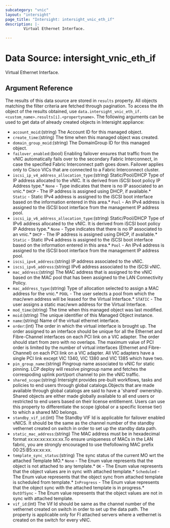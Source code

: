 ```yaml
---
subcategory: "vnic"
layout: "intersight"
page_title: "Intersight: intersight_vnic_eth_if"
description: |-
        Virtual Ethernet Interface.

---
```


# Data Source: intersight_vnic_eth_if
Virtual Ethernet Interface.
## Argument Reference
The results of this data source are stored in `results` property.
All objects matching the filter criteria are fetched through pagination.
To access the ith object of the results obtained, use `data.intersight_vnic_eth_if.<custom_name>.results[i].<propertyname>`.
The following arguments can be used to get data of already created objects in Intersight appliance:
* `account_moid`:(string) The Account ID for this managed object. 
* `create_time`:(string) The time when this managed object was created. 
* `domain_group_moid`:(string) The DomainGroup ID for this managed object. 
* `failover_enabled`:(bool) Enabling failover ensures that traffic from the vNIC automatically fails over to the secondary Fabric Interconnect, in case the specified Fabric Interconnect path goes down. Failover applies only to Cisco VICs that are connected to a Fabric Interconnect cluster. 
* `iscsi_ip_v4_address_allocation_type`:(string) Static/Pool/DHCP Type of IP address allocated to the vNIC. It is derived from iSCSI boot policy IP Address type.* `None` - Type indicates that there is no IP associated to an vnic.* `DHCP` - The IP address is assigned using DHCP, if available.* `Static` - Static IPv4 address is assigned to the iSCSI boot interface based on the information entered in this area.* `Pool` - An IPv4 address is assigned to the iSCSI boot interface from the management IP address pool. 
* `iscsi_ip_v6_address_allocation_type`:(string) Static/Pool/DHCP Type of IPv6 address allocated to the vNIC. It is derived from iSCSI boot policy IP Address type.* `None` - Type indicates that there is no IP associated to an vnic.* `DHCP` - The IP address is assigned using DHCP, if available.* `Static` - Static IPv4 address is assigned to the iSCSI boot interface based on the information entered in this area.* `Pool` - An IPv4 address is assigned to the iSCSI boot interface from the management IP address pool. 
* `iscsi_ipv4_address`:(string) IP address associated to the vNIC. 
* `iscsi_ipv6_address`:(string) IPv6 address associated to the iSCSI vNIC. 
* `mac_address`:(string) The MAC address that is assigned to the vNIC based on the MAC pool that has been assigned to the LAN Connectivity Policy. 
* `mac_address_type`:(string) Type of allocation selected to assign a MAC address for the vnic.* `POOL` - The user selects a pool from which the mac/wwn address will be leased for the Virtual Interface.* `STATIC` - The user assigns a static mac/wwn address for the Virtual Interface. 
* `mod_time`:(string) The time when this managed object was last modified. 
* `moid`:(string) The unique identifier of this Managed Object instance. 
* `name`:(string) Name of the virtual ethernet interface. 
* `order`:(int) The order in which the virtual interface is brought up. The order assigned to an interface should be unique for all the Ethernet and Fibre-Channel interfaces on each PCI link on a VIC adapter. The order should start from zero with no overlaps. The maximum value of PCI order is limited by the number of virtual interfaces (Ethernet and Fibre-Channel) on each PCI link on a VIC adapter. All VIC adapters have a single PCI link except VIC 1340, VIC 1380 and VIC 1385 which have two. 
* `pin_group_name`:(string) Pingroup name associated to vNIC for static pinning. LCP deploy will resolve pingroup name and fetches the correspoding uplink port/port channel to pin the vNIC traffic. 
* `shared_scope`:(string) Intersight provides pre-built workflows, tasks and policies to end users through global catalogs.Objects that are made available through global catalogs are said to have a 'shared' ownership. Shared objects are either made globally available to all end users or restricted to end users based on their license entitlement. Users can use this property to differentiate the scope (global or a specific license tier) to which a shared MO belongs. 
* `standby_vif_id`:(int) The Standby VIF Id is applicable for failover enabled vNICS. It should be the same as the channel number of the standby vethernet created on switch in order to set up the standby data path. 
* `static_mac_address`:(string) The MAC address must be in hexadecimal format xx:xx:xx:xx:xx:xx.To ensure uniqueness of MACs in the LAN fabric, you are strongly encouraged to use thefollowing MAC prefix 00:25:B5:xx:xx:xx. 
* `template_sync_status`:(string) The sync status of the current MO wrt the attached Template MO.* `None` - The Enum value represents that the object is not attached to any template.* `OK` - The Enum value represents that the object values are in sync with attached template.* `Scheduled` - The Enum value represents that the object sync from attached template is scheduled from template.* `InProgress` - The Enum value represents that the object sync with the attached template is in progress.* `OutOfSync` - The Enum value represents that the object values are not in sync with attached template. 
* `vif_id`:(int) The Vif Id should be same as the channel number of the vethernet created on switch in order to set up the data path. The property is applicable only for FI attached servers where a vethernet is created on the switch for every vNIC. 
 
